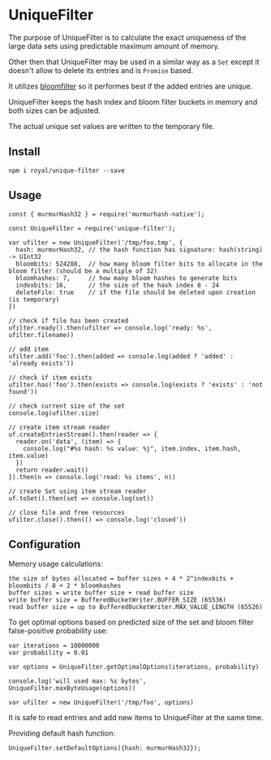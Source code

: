 UniqueFilter
============

The purpose of UniqueFilter is to calculate the exact uniqueness of the large data sets using predictable maximum amount of memory.

Other then that UniqueFilter may be used in a similar way as a `Set` except it doesn't allow to delete its entries and is `Promise` based.

It utilizes [bloomfilter](https://www.npmjs.com/package/bloomfilter) so it performes best if the added entries are unique.

UniqueFilter keeps the hash index and bloom filter buckets in memory and both sizes can be adjusted.

The actual unique set values are written to the temporary file.


Install
-------

```
npm i royal/unique-filter --save
```


Usage
-----

```
const { murmurHash32 } = require('murmurhash-native');

const UniqueFilter = require('unique-filter');

var ufilter = new UniqueFilter('/tmp/foo.tmp', {
  hash: murmurHash32, // the hash function has signature: hash(string) -> UInt32
  bloombits: 524288,  // how many bloom filter bits to allocate in the bloom filter (should be a multiple of 32)
  bloomhashes: 7,     // how many bloom hashes to generate bits
  indexbits: 16,      // the size of the hash index 8 - 24
  deleteFile: true    // if the file should be deleted upon creation (is temporary)
})

// check if file has been created
ufilter.ready().then(ufilter => console.log('ready: %s', ufilter.filename))

// add item
ufilter.add('foo').then(added => console.log(added ? 'added' : 'already exists'))

// check if item exists
ufilter.has('foo').then(exists => console.log(exists ? 'exists' : 'not found'))

// check current size of the set
console.log(ufilter.size)

// create item stream reader
uf.createEntriesStream().then(reader => {
  reader.on('data', (item) => {
    console.log("#%s hash: %s value: %j", item.index, item.hash, item.value)
  })
  return reader.wait()
}).then(n => console.log('read: %s items', n))

// create Set using item stream reader
uf.toSet().then(set => console.log(set))

// close file and free resources
ufilter.close().then(() => console.log('closed'))
```

Configuration
-------------

Memory usage calculations:

```
the size of bytes allocated = buffer sizes + 4 * 2^indexbits + bloombits / 8 + 2 * bloomhashes
buffer sizes = write buffer size + read buffer size
write buffer size = BufferedBucketWriter.BUFFER_SIZE (65536)
read buffer size = up to BufferedBucketWriter.MAX_VALUE_LENGTH (65526)
```

To get optimal options based on predicted size of the set and bloom filter false-positive probability use:

```
var iterations = 10000000
var probability = 0.01

var options = UniqueFilter.getOptimalOptions(iterations, probability)

console.log('will used max: %s bytes', UniqueFilter.maxByteUsage(options))

var ufilter = new UniqueFilter('/tmp/foo', options)
```

It is safe to read entries and add new items to UniqueFilter at the same time.

Providing default hash function:

```
UniqueFilter.setDefaultOptions({hash: murmurHash32});
```
